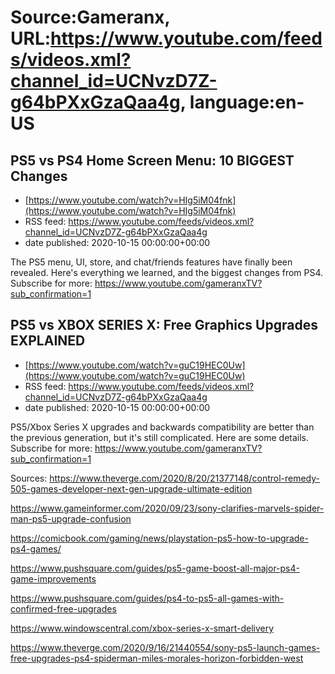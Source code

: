 # Source:Gameranx, URL:https://www.youtube.com/feeds/videos.xml?channel_id=UCNvzD7Z-g64bPXxGzaQaa4g, language:en-US

## PS5 vs PS4 Home Screen Menu: 10 BIGGEST Changes
 - [https://www.youtube.com/watch?v=HIg5iM04fnk](https://www.youtube.com/watch?v=HIg5iM04fnk)
 - RSS feed: https://www.youtube.com/feeds/videos.xml?channel_id=UCNvzD7Z-g64bPXxGzaQaa4g
 - date published: 2020-10-15 00:00:00+00:00

The PS5 menu, UI, store, and chat/friends features have finally been revealed. Here's everything we learned, and the biggest changes from PS4.
Subscribe for more: https://www.youtube.com/gameranxTV?sub_confirmation=1

## PS5 vs XBOX SERIES X: Free Graphics Upgrades EXPLAINED
 - [https://www.youtube.com/watch?v=guC19HEC0Uw](https://www.youtube.com/watch?v=guC19HEC0Uw)
 - RSS feed: https://www.youtube.com/feeds/videos.xml?channel_id=UCNvzD7Z-g64bPXxGzaQaa4g
 - date published: 2020-10-15 00:00:00+00:00

PS5/Xbox Series X upgrades and backwards compatibility are better than the previous generation, but it's still complicated. Here are some details.
Subscribe for more: https://www.youtube.com/gameranxTV?sub_confirmation=1

Sources:
https://www.theverge.com/2020/8/20/21377148/control-remedy-505-games-developer-next-gen-upgrade-ultimate-edition

https://www.gameinformer.com/2020/09/23/sony-clarifies-marvels-spider-man-ps5-upgrade-confusion

https://comicbook.com/gaming/news/playstation-ps5-how-to-upgrade-ps4-games/

https://www.pushsquare.com/guides/ps5-game-boost-all-major-ps4-game-improvements

https://www.pushsquare.com/guides/ps4-to-ps5-all-games-with-confirmed-free-upgrades 

https://www.windowscentral.com/xbox-series-x-smart-delivery

https://www.theverge.com/2020/9/16/21440554/sony-ps5-launch-games-free-upgrades-ps4-spiderman-miles-morales-horizon-forbidden-west


